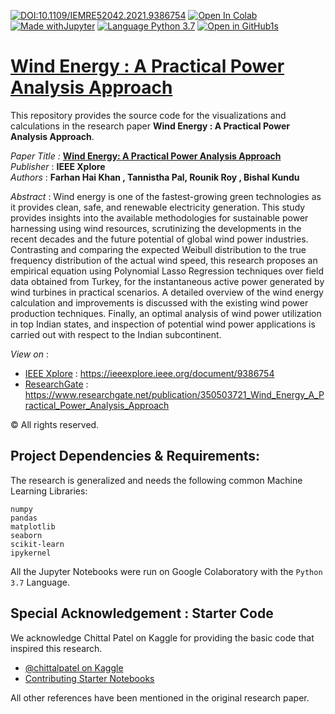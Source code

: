 [![DOI:10.1109/IEMRE52042.2021.9386754](https://zenodo.org/badge/DOI/10.1109/IEMRE52042.2021.9386754.svg)](https://doi.org/10.1109/IEMRE52042.2021.9386754)
[![Open In Colab](https://colab.research.google.com/assets/colab-badge.svg)](https://colab.research.google.com/github/khanfarhan10/wind_analysis)
[![Made withJupyter](https://img.shields.io/badge/Made%20with-Jupyter-orange?style=plastic&logo=Jupyter)](https://jupyter.org/try)
[![Language Python 3.7](https://img.shields.io/badge/Language-Python%203.7-red?style=plastic&logo=Python)](https://www.python.org/)
[![Open in GitHub1s](https://img.shields.io/badge/View%20Code%20Online-VSCode%20GitHub1s-green?style=plastic&logo=visual-studio-code)](https://github1s.com/khanfarhan10/wind_analysis)

# [Wind Energy : A Practical Power Analysis Approach](https://ieeexplore.ieee.org/document/9386754 )

This repository provides the source code for the visualizations and calculations in the research paper **Wind Energy : A Practical Power Analysis Approach**.

_Paper Title :_ [**Wind Energy: A Practical Power Analysis Approach**](https://ieeexplore.ieee.org/document/9386754)  
_Publisher_ : **IEEE Xplore**  
_Authors_ : **Farhan Hai Khan , Tannistha Pal, Rounik Roy , Bishal Kundu**  

_Abstract_ : Wind energy is one of the fastest-growing green technologies as it provides clean, safe, and renewable electricity generation. This study provides insights into the available methodologies for sustainable power harnessing using wind resources, scrutinizing the developments in the recent decades and the future potential of global wind power industries. Contrasting and comparing the expected Weibull distribution to the true frequency distribution of the actual wind speed, this research proposes an empirical equation using Polynomial Lasso Regression techniques over field data obtained from Turkey, for the instantaneous active power generated by wind turbines in practical scenarios. A detailed overview of the wind energy calculation and improvements is discussed with the existing wind power production techniques. Finally, an optimal analysis of wind power utilization in top Indian states, and inspection of potential wind power applications is carried out with respect to the Indian subcontinent.  

_View on_ :
- [IEEE Xplore](https://ieeexplore.ieee.org/) : https://ieeexplore.ieee.org/document/9386754  
- [ResearchGate](https://www.researchgate.net/) : https://www.researchgate.net/publication/350503721_Wind_Energy_A_Practical_Power_Analysis_Approach  

© All rights reserved.

## Project Dependencies & Requirements:

The research is generalized and needs the following common Machine Learning Libraries:

```
numpy
pandas
matplotlib
seaborn
scikit-learn
ipykernel
```

All the Jupyter Notebooks were run on Google Colaboratory with the `Python 3.7` Language.


## Special Acknowledgement : Starter Code
We acknowledge Chittal Patel on Kaggle for providing the basic code that inspired this research.

- [@chittalpatel on Kaggle](https://www.kaggle.com/chittalpatel)  
- [Contributing Starter Notebooks](https://www.kaggle.com/chittalpatel/wind-turbine-power-analysis)  

All other references have been mentioned in the original research paper.
